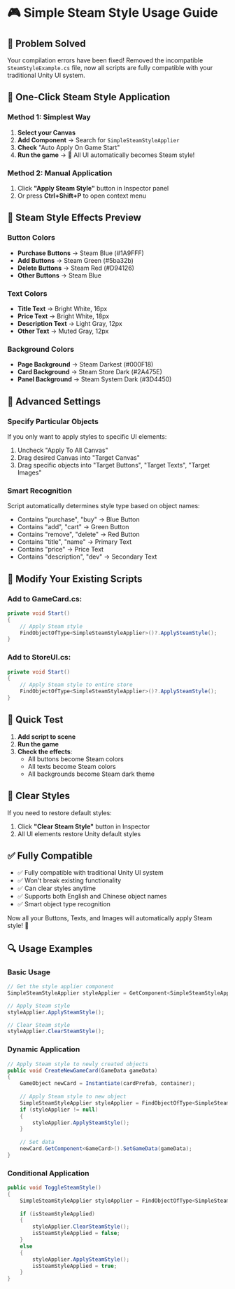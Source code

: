 # 🎮 Simple Steam Style Usage Guide

## 🚨 Problem Solved
Your compilation errors have been fixed! Removed the incompatible `SteamStyleExample.cs` file, now all scripts are fully compatible with your traditional Unity UI system.

## 🚀 One-Click Steam Style Application

### Method 1: Simplest Way
1. **Select your Canvas**
2. **Add Component** → Search for `SimpleSteamStyleApplier`
3. **Check** "Auto Apply On Game Start"
4. **Run the game** → 🎉 All UI automatically becomes Steam style!

### Method 2: Manual Application
1. Click **"Apply Steam Style"** button in Inspector panel
2. Or press **Ctrl+Shift+P** to open context menu

## 🎨 Steam Style Effects Preview

### Button Colors
- **Purchase Buttons** → Steam Blue (#1A9FFF)
- **Add Buttons** → Steam Green (#5ba32b)  
- **Delete Buttons** → Steam Red (#D94126)
- **Other Buttons** → Steam Blue

### Text Colors
- **Title Text** → Bright White, 16px
- **Price Text** → Bright White, 18px
- **Description Text** → Light Gray, 12px
- **Other Text** → Muted Gray, 12px

### Background Colors
- **Page Background** → Steam Darkest (#000F18)
- **Card Background** → Steam Store Dark (#2A475E)
- **Panel Background** → Steam System Dark (#3D4450)

## 🔧 Advanced Settings

### Specify Particular Objects
If you only want to apply styles to specific UI elements:
1. Uncheck "Apply To All Canvas"
2. Drag desired Canvas into "Target Canvas"
3. Drag specific objects into "Target Buttons", "Target Texts", "Target Images"

### Smart Recognition
Script automatically determines style type based on object names:
- Contains "purchase", "buy" → Blue Button
- Contains "add", "cart" → Green Button  
- Contains "remove", "delete" → Red Button
- Contains "title", "name" → Primary Text
- Contains "price" → Price Text
- Contains "description", "dev" → Secondary Text

## 📝 Modify Your Existing Scripts

### Add to GameCard.cs:
```csharp
private void Start()
{
    // Apply Steam style
    FindObjectOfType<SimpleSteamStyleApplier>()?.ApplySteamStyle();
}
```

### Add to StoreUI.cs:
```csharp
private void Start()
{
    // Apply Steam style to entire store
    FindObjectOfType<SimpleSteamStyleApplier>()?.ApplySteamStyle();
}
```

## 🎯 Quick Test

1. **Add script to scene**
2. **Run the game**
3. **Check the effects**:
   - All buttons become Steam colors
   - All texts become Steam colors
   - All backgrounds become Steam dark theme

## 🧹 Clear Styles

If you need to restore default styles:
1. Click **"Clear Steam Style"** button in Inspector
2. All UI elements restore Unity default styles

## ✅ Fully Compatible

- ✅ Fully compatible with traditional Unity UI system
- ✅ Won't break existing functionality
- ✅ Can clear styles anytime
- ✅ Supports both English and Chinese object names
- ✅ Smart object type recognition

Now all your Buttons, Texts, and Images will automatically apply Steam style! 🎉

## 🔍 Usage Examples

### Basic Usage
```csharp
// Get the style applier component
SimpleSteamStyleApplier styleApplier = GetComponent<SimpleSteamStyleApplier>();

// Apply Steam style
styleApplier.ApplySteamStyle();

// Clear Steam style
styleApplier.ClearSteamStyle();
```

### Dynamic Application
```csharp
// Apply Steam style to newly created objects
public void CreateNewGameCard(GameData gameData)
{
    GameObject newCard = Instantiate(cardPrefab, container);
    
    // Apply Steam style to new object
    SimpleSteamStyleApplier styleApplier = FindObjectOfType<SimpleSteamStyleApplier>();
    if (styleApplier != null)
    {
        styleApplier.ApplySteamStyle();
    }
    
    // Set data
    newCard.GetComponent<GameCard>().SetGameData(gameData);
}
```

### Conditional Application
```csharp
public void ToggleSteamStyle()
{
    SimpleSteamStyleApplier styleApplier = FindObjectOfType<SimpleSteamStyleApplier>();
    
    if (isSteamStyleApplied)
    {
        styleApplier.ClearSteamStyle();
        isSteamStyleApplied = false;
    }
    else
    {
        styleApplier.ApplySteamStyle();
        isSteamStyleApplied = true;
    }
}
```
